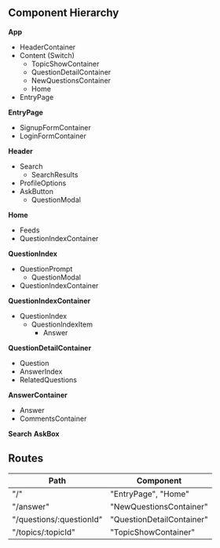 ## Component Hierarchy

**App**
 - HeaderContainer
 - Content (Switch)
     + TopicShowContainer
     + QuestionDetailContainer
     + NewQuestionsContainer
     + Home
 - EntryPage

**EntryPage**
 - SignupFormContainer
 - LoginFormContainer

**Header**
 - Search
      + SearchResults
 - ProfileOptions
 - AskButton
      + QuestionModal

**Home**
 - Feeds
 - QuestionIndexContainer

**QuestionIndex**
 - QuestionPrompt
      + QuestionModal
 - QuestionIndexContainer

**QuestionIndexContainer**
 - QuestionIndex
      + QuestionIndexItem
          + Answer

**QuestionDetailContainer**
 - Question
 - AnswerIndex
 - RelatedQuestions

**AnswerContainer**
 - Answer
 - CommentsContainer

**Search**
**AskBox**


## Routes

|Path   | Component   |
|-------|-------------|
| "/" | "EntryPage", "Home" |
| "/answer" | "NewQuestionsContainer" |
| "/questions/:questionId" | "QuestionDetailContainer" |
| "/topics/:topicId" | "TopicShowContainer" |

